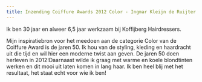 ```yaml
---
title: Inzending Coiffure Awards 2012 Color - Ingmar Kleijn de Ruijter
---
```

Ik ben 30 jaar en alweer 6,5 jaar werkzaam bij Koffijberg Hairdressers.

Mijn inspiratiebron voor het meedoen aan de categorie Color van de Coiffure Award is de jaren 50. Ik hou van de styling, kleding en haardracht uit die tijd en wil hier een moderne twist aan geven. De jaren 50 doen herleven in 2012!Daarnaast wilde ik graag met warme en koele blondtinten werken en dit mooi uit laten komen in lang haar. Ik ben heel blij met het resultaat, het staat echt voor wie ik ben!